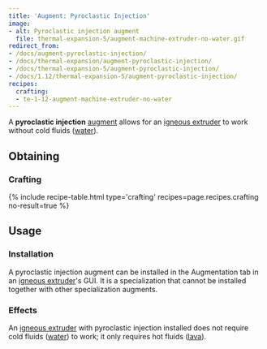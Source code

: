 ```yaml
---
title: 'Augment: Pyroclastic Injection'
image:
- alt: Pyroclastic injection augment
  file: thermal-expansion-5/augment-machine-extruder-no-water.gif
redirect_from:
- /docs/augment-pyroclastic-injection/
- /docs/thermal-expansion/augment-pyroclastic-injection/
- /docs/thermal-expansion-5/augment-pyroclastic-injection/
- /docs/1.12/thermal-expansion-5/augment-pyroclastic-injection/
recipes:
  crafting:
  - te-1-12-augment-machine-extruder-no-water
---
```


A **pyroclastic injection** [augment](../augments/) allows for an [igneous
extruder](../igneous-extruder/) to work without cold fluids
([water](https://minecraft.wiki/w/Water)).


Obtaining
---------

### Crafting
{% include recipe-table.html type='crafting' recipes=page.recipes.crafting no-result=true %}


Usage
-----

### Installation
A pyroclastic injection augment can be installed in the Augmentation tab in an
[igneous extruder](../igneous-extruder/)'s GUI. It is a specialization that
cannot be installed together with other specialization augments.

### Effects
An [igneous extruder](../igneous-extruder/) with pyroclastic injection
installed does not require cold fluids
([water](https://minecraft.wiki/w/Water)) to work; it only requires hot
fluids ([lava](https://minecraft.wiki/w/Lava)).

